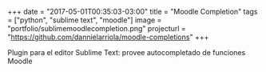 +++
date = "2017-05-01T00:35:03-03:00"
title = "Moodle Completion"
tags = ["python", "sublime text", "moodle"]
image = "portfolio/sublimemoodlecompletion.png"
projecturl = "https://github.com/dannielarriola/moodle-completions"
+++

Plugin para el editor Sublime Text: provee autocompletado de funciones Moodle